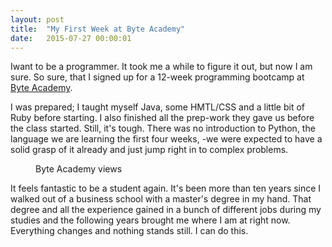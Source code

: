 ```yaml
---
layout: post
title:  "My First Week at Byte Academy"
date:   2015-07-27 00:00:01
---
```


<p class="intro"><span class="dropcap">I</span>want to be a programmer. It took me
a while to figure it out, but now I am sure. So sure, that I signed up for a 12-week programming bootcamp at <a href="http://byteacademy.co/">Byte Academy</a>.


I was prepared; I taught myself Java, some HMTL/CSS and a little bit of Ruby before starting. I also finished all the prep-work they gave us before the class started. Still, it's tough. There was no introduction to Python, the language we are learning the first four weeks, -we were expected to have a solid grasp of it already and just jump right in to complex problems.

<figure>
  <img src="{{ '/assets/img/byteview.jpg' | prepend: site.baseurl }}" alt="">
  <figcaption>Byte Academy views</figcaption>
</figure>

It feels fantastic to be a student again. It's been more than ten years since I walked out of
a business school with a master's degree in my hand. That degree and all the experience gained in a bunch of different jobs during my studies and the following years brought me where I am at right now. Everything changes and nothing stands still. I can do this.
